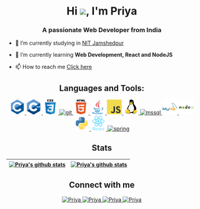 <h1 align="center">Hi <img src="https://media.giphy.com/media/hvRJCLFzcasrR4ia7z/giphy.gif" width="30px"/>, I'm Priya</h1>
<h3 align="center">A passionate Web Developer from India</h3>


- 🔭 I’m currently studying in [NIT Jamshedpur](https://www.nitjsr.ac.in/)

- 🌱 I’m currently learning **Web Development, React and NodeJS**

- 📫 How to reach me [Click here](https://www.linkedin.com/in/priya-majhi/)

<!-- --------------------------------------------------------------------------------------------------------------------------------------- -->

<h2 align="center">Languages and Tools:</h2>

<p align="center"> <a href="https://www.cprogramming.com/" target="_blank" rel="noreferrer"> <img src="https://raw.githubusercontent.com/devicons/devicon/master/icons/c/c-original.svg" alt="c" width="40" height="40"/> </a> <a href="https://www.w3schools.com/cpp/" target="_blank" rel="noreferrer"> <img src="https://raw.githubusercontent.com/devicons/devicon/master/icons/cplusplus/cplusplus-original.svg" alt="cplusplus" width="40" height="40"/> </a> <a href="https://www.w3schools.com/css/" target="_blank" rel="noreferrer"> <img src="https://raw.githubusercontent.com/devicons/devicon/master/icons/css3/css3-original-wordmark.svg" alt="css3" width="40" height="40"/> </a> <a href="https://git-scm.com/" target="_blank" rel="noreferrer"> <img src="https://www.vectorlogo.zone/logos/git-scm/git-scm-icon.svg" alt="git" width="40" height="40"/> </a> <a href="https://www.w3.org/html/" target="_blank" rel="noreferrer"> <img src="https://raw.githubusercontent.com/devicons/devicon/master/icons/html5/html5-original-wordmark.svg" alt="html5" width="40" height="40"/> </a> <a href="https://www.java.com" target="_blank" rel="noreferrer"> <img src="https://raw.githubusercontent.com/devicons/devicon/master/icons/java/java-original.svg" alt="java" width="40" height="40"/> </a> <a href="https://developer.mozilla.org/en-US/docs/Web/JavaScript" target="_blank" rel="noreferrer"> <img src="https://raw.githubusercontent.com/devicons/devicon/master/icons/javascript/javascript-original.svg" alt="javascript" width="40" height="40"/> </a> <a href="https://www.linux.org/" target="_blank" rel="noreferrer"> <img src="https://raw.githubusercontent.com/devicons/devicon/master/icons/linux/linux-original.svg" alt="linux" width="40" height="40"/> </a> <a href="https://www.microsoft.com/en-us/sql-server" target="_blank" rel="noreferrer"> <img src="https://www.svgrepo.com/show/303229/microsoft-sql-server-logo.svg" alt="mssql" width="40" height="40"/> </a> <a href="https://www.mysql.com/" target="_blank" rel="noreferrer"> <img src="https://raw.githubusercontent.com/devicons/devicon/master/icons/mysql/mysql-original-wordmark.svg" alt="mysql" width="40" height="40"/> </a> <a href="https://nodejs.org" target="_blank" rel="noreferrer"> <img src="https://raw.githubusercontent.com/devicons/devicon/master/icons/nodejs/nodejs-original-wordmark.svg" alt="nodejs" width="40" height="40"/> </a> <a href="https://www.python.org" target="_blank" rel="noreferrer"> <img src="https://raw.githubusercontent.com/devicons/devicon/master/icons/python/python-original.svg" alt="python" width="40" height="40"/> </a> <a href="https://reactjs.org/" target="_blank" rel="noreferrer"> <img src="https://raw.githubusercontent.com/devicons/devicon/master/icons/react/react-original-wordmark.svg" alt="react" width="40" height="40"/> </a> <a href="https://spring.io/" target="_blank" rel="noreferrer"> <img src="https://www.vectorlogo.zone/logos/springio/springio-icon.svg" alt="spring" width="40" height="40"/> </a> </p>


<!-- --------------------------------------------------------------------------------------------------------------------------------------- -->

<h2 align="center">Stats</h2>

| <a href="https://github.com/Priiyyya-21"><img align="center" src="https://streak-stats.demolab.com/?user=Priiyyya-21&theme=highcontrast" alt="Priya's github stats" /></a> |  <a href="https://github.com/Priiyyya-21"><img align="center" src="https://github-readme-stats.vercel.app/api?username=Priiyyya-21&count_private=true&theme=vision-friendly-dark&show_icons=true" alt="Priya's github stats" /></a> |
| ------------- | ------------- |

<!-- --------------------------------------------------------------------------------------------------------------------------------------- -->   


<h2 align="center">Connect with me</h2>

<p align="center">
  
 <a href="https://linkedin.com/in/priya-majhi">
   <img alt="Priya" src="https://img.shields.io/badge/-LinkedIn-blue?style=flat-square&logo=Linkedin&logoColor=white&link=https://linkedin.com/in/priya-majhi/" />
 </a>
  
 <a href="https://www.instagram.com/_______p.r.i.y.aaaaa_________">
   <img alt="Priya" src="https://img.shields.io/badge/-Instagram-red?style=flat-square&logo=Instagram&logoColor=white&link=https://www.instagram.com/_______p.r.i.y.aaaaa_________/" />
 </a>

 </a>
 <a href="mailto:priyamajhi79@gmail.com">
   <img alt="Priya" src="https://img.shields.io/badge/-Email-pink?style=flat-square&logo=Gmail&logoColor=white&link=mailto:priyamajhi79@gmail.com" />
 </a>
 
 <a href="https://github.com/Priiyyya-21">
   <img alt="Priya" src="https://img.shields.io/github/followers/Priiyyya-21?label=follow&style=social" />
 </a>   
 


</p>

<!-- --------------------------------------------------------------------------------------------------------------------------------------- -->
